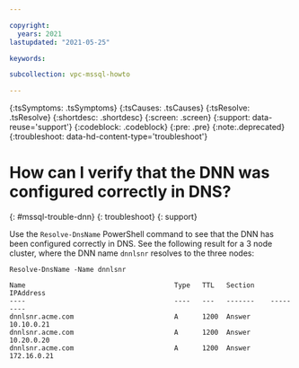 ```yaml
---

copyright:
  years: 2021
lastupdated: "2021-05-25"

keywords:

subcollection: vpc-mssql-howto

---
```


{:tsSymptoms: .tsSymptoms}
{:tsCauses: .tsCauses}
{:tsResolve: .tsResolve}
{:shortdesc: .shortdesc}
{:screen: .screen}
{:support: data-reuse='support'}
{:codeblock: .codeblock}
{:pre: .pre}
{:note:.deprecated}
{:troubleshoot: data-hd-content-type='troubleshoot'}

# How can I verify that the DNN was configured correctly in DNS?
{: #mssql-trouble-dnn}
{: troubleshoot}
{: support}

Use the `Resolve-DnsName` PowerShell command to see that the DNN has been configured correctly in DNS. See the following result for a 3 node cluster, where the DNN name `dnnlsnr` resolves to the three nodes:

```
Resolve-DnsName -Name dnnlsnr

Name                                     Type   TTL   Section    IPAddress
----                                     ----   ---   -------    ---------
dnnlsnr.acme.com                         A      1200  Answer     10.10.0.21
dnnlsnr.acme.com                         A      1200  Answer     10.20.0.20
dnnlsnr.acme.com                         A      1200  Answer     172.16.0.21
```
